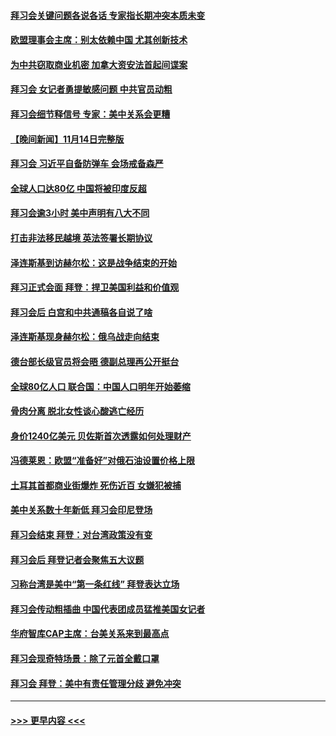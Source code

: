#### [拜习会关键问题各说各话 专家指长期冲突本质未变](../pages/prog202/a103575212.md?t=11151601) 
#### [欧盟理事会主席：别太依赖中国 尤其创新技术](../pages/prog202/a103575190.md?t=11151601) 
#### [为中共窃取商业机密 加拿大资安法首起间谍案](../pages/prog202/a103575100.md?t=11151601) 
#### [拜习会 女记者勇提敏感问题 中共官员动粗](../pages/prog202/a103575086.md?t=11151601) 
#### [拜习会细节释信号 专家：美中关系会更糟](../pages/prog202/a103575085.md?t=11151601) 
#### [【晚间新闻】11月14日完整版](../pages/prog202/a103575078.md?t=11151601) 
#### [拜习会 习近平自备防弹车 会场戒备森严](../pages/prog202/a103574953.md?t=11151601) 
#### [全球人口达80亿 中国将被印度反超](../pages/prog202/a103574986.md?t=11151601) 
#### [拜习会逾3小时 美中声明有八大不同](../pages/prog202/a103575016.md?t=11151601) 
#### [打击非法移民越境 英法签署长期协议](../pages/prog202/a103574988.md?t=11151601) 
#### [泽连斯基到访赫尔松：这是战争结束的开始](../pages/prog202/a103574992.md?t=11151601) 
#### [拜习正式会面 拜登：捍卫美国利益和价值观](../pages/prog202/a103575010.md?t=11151601) 
#### [拜习会后 白宫和中共通稿各自说了啥](../pages/prog202/a103575008.md?t=11151601) 
#### [泽连斯基现身赫尔松：俄乌战走向结束](../pages/prog202/a103574765.md?t=11151601) 
#### [德台部长级官员将会晤 德副总理再公开挺台](../pages/prog202/a103574796.md?t=11151601) 
#### [全球80亿人口 联合国：中国人口明年开始萎缩](../pages/prog202/a103574666.md?t=11151601) 
#### [骨肉分离 脱北女性谈心酸逃亡经历](../pages/prog202/a103574703.md?t=11151601) 
#### [身价1240亿美元 贝佐斯首次透露如何处理财产](../pages/prog202/a103574719.md?t=11151601) 
#### [冯德莱恩：欧盟“准备好”对俄石油设置价格上限](../pages/prog202/a103574752.md?t=11151601) 
#### [土耳其首都商业街爆炸 死伤近百 女嫌犯被捕](../pages/prog202/a103574722.md?t=11151601) 
#### [美中关系数十年新低 拜习会印尼登场](../pages/prog202/a103574691.md?t=11151601) 
#### [拜习会结束 拜登：对台湾政策没有变](../pages/prog202/a103574688.md?t=11151601) 
#### [拜习会后 拜登记者会聚焦五大议题](../pages/prog202/a103574600.md?t=11151601) 
#### [习称台湾是美中“第一条红线” 拜登表达立场](../pages/prog202/a103574586.md?t=11151601) 
#### [拜习会传动粗插曲 中国代表团成员猛推美国女记者](../pages/prog202/a103574593.md?t=11151601) 
#### [华府智库CAP主席：台美关系来到最高点](../pages/prog202/a103574578.md?t=11151601) 
#### [拜习会现奇特场景：除了元首全戴口罩](../pages/prog202/a103574574.md?t=11151601) 
#### [拜习会 拜登：美中有责任管理分歧 避免冲突](../pages/prog202/a103574560.md?t=11151601) 

----
#### [ >>> 更早内容 <<< ](../indexes/prog202-earlier.md)
